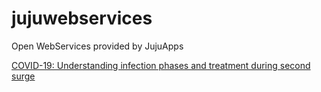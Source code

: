 # jujuwebservices
Open WebServices provided by JujuApps

[COVID-19: Understanding infection phases and treatment during second surge](https://sribasu.com/time-society-politics/covid-19-understanding-infection-phases-treatment-second-surge.html)
